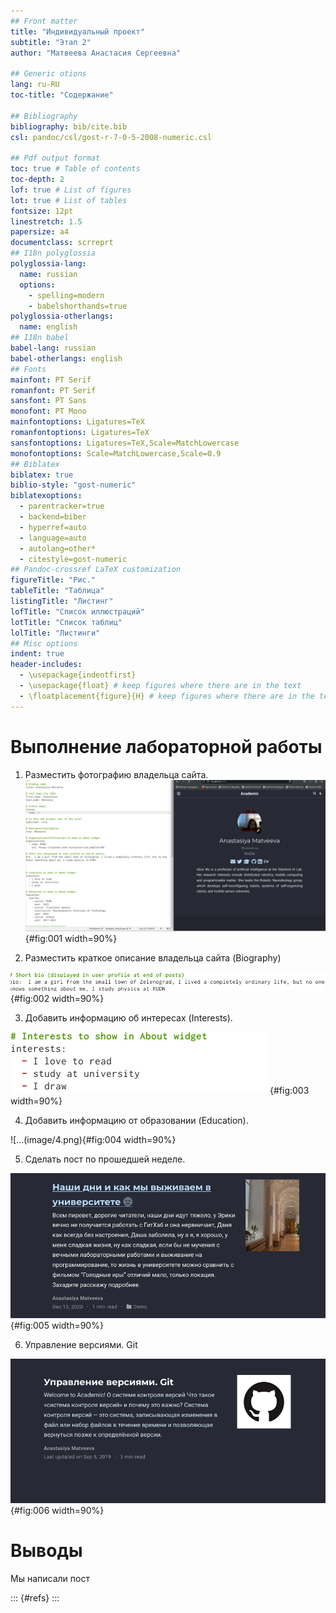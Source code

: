 ```yaml
---
## Front matter
title: "Индивидуальный проект"
subtitle: "Этап 2"
author: "Матвеева Анастасия Сергеевна"

## Generic otions
lang: ru-RU
toc-title: "Содержание"

## Bibliography
bibliography: bib/cite.bib
csl: pandoc/csl/gost-r-7-0-5-2008-numeric.csl

## Pdf output format
toc: true # Table of contents
toc-depth: 2
lof: true # List of figures
lot: true # List of tables
fontsize: 12pt
linestretch: 1.5
papersize: a4
documentclass: scrreprt
## I18n polyglossia
polyglossia-lang:
  name: russian
  options:
	- spelling=modern
	- babelshorthands=true
polyglossia-otherlangs:
  name: english
## I18n babel
babel-lang: russian
babel-otherlangs: english
## Fonts
mainfont: PT Serif
romanfont: PT Serif
sansfont: PT Sans
monofont: PT Mono
mainfontoptions: Ligatures=TeX
romanfontoptions: Ligatures=TeX
sansfontoptions: Ligatures=TeX,Scale=MatchLowercase
monofontoptions: Scale=MatchLowercase,Scale=0.9
## Biblatex
biblatex: true
biblio-style: "gost-numeric"
biblatexoptions:
  - parentracker=true
  - backend=biber
  - hyperref=auto
  - language=auto
  - autolang=other*
  - citestyle=gost-numeric
## Pandoc-crossref LaTeX customization
figureTitle: "Рис."
tableTitle: "Таблица"
listingTitle: "Листинг"
lofTitle: "Список иллюстраций"
lotTitle: "Список таблиц"
lolTitle: "Листинги"
## Misc options
indent: true
header-includes:
  - \usepackage{indentfirst}
  - \usepackage{float} # keep figures where there are in the text
  - \floatplacement{figure}{H} # keep figures where there are in the text
---
```



# Выполнение лабораторной работы

1. Разместить фотографию владельца сайта.
![...](image/1.png){#fig:001 width=90%}

2. Разместить краткое описание владельца сайта (Biography)

![...](image/2.png){#fig:002 width=90%}

3. Добавить информацию об интересах (Interests).

![...](image/3.png){#fig:003 width=90%}

4. Добавить информацию от образовании (Education).

![...(image/4.png){#fig:004 width=90%}

5. Сделать пост по прошедшей неделе.

 ![...](image/5.png){#fig:005 width=90%}
 
6. Управление версиями. Git

![...](image/6.png){#fig:006 width=90%}
 


# Выводы

Мы написали пост


::: {#refs}
:::
